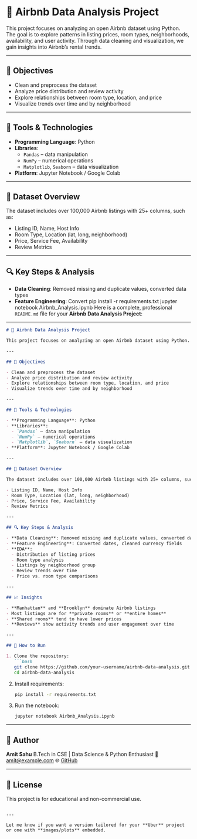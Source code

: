 # 🏡 Airbnb Data Analysis Project

This project focuses on analyzing an open Airbnb dataset using Python. The goal is to explore patterns in listing prices, room types, neighborhoods, availability, and user activity. Through data cleaning and visualization, we gain insights into Airbnb’s rental trends.

---

## 📌 Objectives

- Clean and preprocess the dataset
- Analyze price distribution and review activity
- Explore relationships between room type, location, and price
- Visualize trends over time and by neighborhood

---

## 🧰 Tools & Technologies

- **Programming Language**: Python
- **Libraries**:
  - `Pandas` – data manipulation
  - `NumPy` – numerical operations
  - `Matplotlib`, `Seaborn` – data visualization
- **Platform**: Jupyter Notebook / Google Colab

---

## 📁 Dataset Overview

The dataset includes over 100,000 Airbnb listings with 25+ columns, such as:

- Listing ID, Name, Host Info
- Room Type, Location (lat, long, neighborhood)
- Price, Service Fee, Availability
- Review Metrics

---

## 🔍 Key Steps & Analysis

- **Data Cleaning**: Removed missing and duplicate values, converted data types
- **Feature Engineering**: Convert
pip install -r requirements.txt
jupyter notebook Airbnb_Analysis.ipynb
Here is a complete, professional `README.md` file for your **Airbnb Data Analysis Project**:

---

````markdown
# 🏡 Airbnb Data Analysis Project

This project focuses on analyzing an open Airbnb dataset using Python. The goal is to explore patterns in listing prices, room types, neighborhoods, availability, and user activity. Through data cleaning and visualization, we gain insights into Airbnb’s rental trends.

---

## 📌 Objectives

- Clean and preprocess the dataset
- Analyze price distribution and review activity
- Explore relationships between room type, location, and price
- Visualize trends over time and by neighborhood

---

## 🧰 Tools & Technologies

- **Programming Language**: Python
- **Libraries**:
  - `Pandas` – data manipulation
  - `NumPy` – numerical operations
  - `Matplotlib`, `Seaborn` – data visualization
- **Platform**: Jupyter Notebook / Google Colab

---

## 📁 Dataset Overview

The dataset includes over 100,000 Airbnb listings with 25+ columns, such as:

- Listing ID, Name, Host Info
- Room Type, Location (lat, long, neighborhood)
- Price, Service Fee, Availability
- Review Metrics

---

## 🔍 Key Steps & Analysis

- **Data Cleaning**: Removed missing and duplicate values, converted data types
- **Feature Engineering**: Converted dates, cleaned currency fields
- **EDA**:
  - Distribution of listing prices
  - Room type analysis
  - Listings by neighborhood group
  - Review trends over time
  - Price vs. room type comparisons

---

## 📈 Insights

- **Manhattan** and **Brooklyn** dominate Airbnb listings
- Most listings are for **private rooms** or **entire homes**
- **Shared rooms** tend to have lower prices
- **Reviews** show activity trends and user engagement over time

---

## 🚀 How to Run

1. Clone the repository:
   ```bash
   git clone https://github.com/your-username/airbnb-data-analysis.git
   cd airbnb-data-analysis
````

2. Install requirements:

   ```bash
   pip install -r requirements.txt
   ```

3. Run the notebook:

   ```bash
   jupyter notebook Airbnb_Analysis.ipynb
   ```

---

## 👤 Author

**Amit Sahu**
B.Tech in CSE | Data Science & Python Enthusiast
📧 [amit@example.com](mailto:amit@example.com)
🌐 [GitHub](https://github.com/your-username)

---

## 📄 License

This project is for educational and non-commercial use.

```

---

Let me know if you want a version tailored for your **Uber** project or one with **images/plots** embedded.
```
